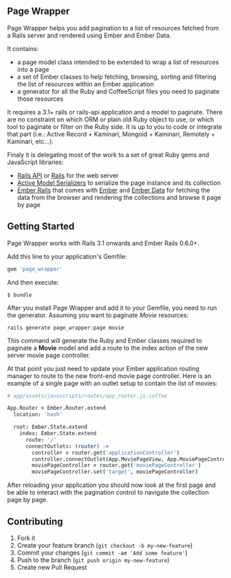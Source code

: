 ## Page Wrapper ##

Page Wrapper helps you add pagination to a list of resources fetched
from a Rails server and rendered using Ember and Ember Data.

It contains:

* a page model class intended to be extended to wrap a list of resources
  into a page
* a set of Ember classes to help fetching, browsing, sorting and
  filtering the list of resources within an Ember application
* a generator for all the Ruby and CoffeeScript files you need to paginate
  those resources

It requires a 3.1+ rails or rails-api application and a model to
paginate. There are no constraint on which ORM or plain old Ruby object
to use, or which tool to paginate or filter on the Ruby side. It is up
to you to code or integrate that part (i.e.: Active Record + Kaminari,
Mongoid + Kaminari, Remotely + Kaminari, etc...).

Finaly it is delegating most of the work to a set of great Ruby gems and
JavaScript libraries:

* [Rails API](https://github.com/spastorino/rails-api) or [Rails](http://rubyonrails.org/) for the web server
* [Active Model Serializers](https://github.com/josevalim/active_model_serializers/) to serialize the page instance and its collection
* [Ember Rails](https://github.com/emberjs/ember-rails) that comes with
  [Ember](http://emberjs.com/) and [Ember Data](https://github.com/emberjs/data) for fetching the data from the browser and rendering the collections and browse it page by page

## Getting Started ##

Page Wrapper works with Rails 3.1 onwards and Ember Rails 0.6.0+.

Add this line to your application's Gemfile:

```ruby
gem 'page_wrapper'
```

And then execute:

```console
$ bundle
```

After you install Page Wrapper and add it to your Gemfile, you need to
run the generator. Assuming you want to paginate *Movie* resources:

```console
rails generate page_wrapper:page movie
```

This command will generate the Ruby and Ember classes required to
paginate a **Movie** model and add a route to the index action of the
new server movie page controller.

At that point you just need to update your Ember application routing
manager to route to the new front-end movie page controller. Here is an
example of a single page with an outlet setup to contain the list of
movies:

```coffeescript
# app/assets/javascripts/routes/app_router.js.coffee

App.Router = Ember.Router.extend
  location: 'hash'

  root: Ember.State.extend
    index: Ember.State.extend
      route: '/'
      connectOutlets: (router) ->
        controller = router.get('applicationController')
        controller.connectOutlet(App.MoviePageView, App.MoviePageController::firstPage())
        moviePageController = router.get('moviePageController')
        moviePageController.set('target', moviePageController)
```
After reloading your application you should now look at the first page
and be able to interact with the pagination control to navigate
the collection page by page.

## Contributing

1. Fork it
2. Create your feature branch (`git checkout -b my-new-feature`)
3. Commit your changes (`git commit -am 'Add some feature'`)
4. Push to the branch (`git push origin my-new-feature`)
5. Create new Pull Request
